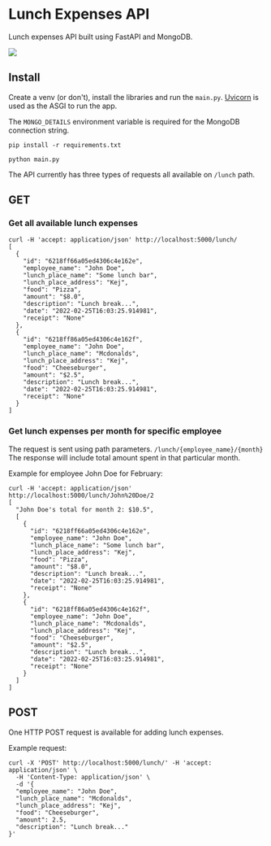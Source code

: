# Lunch Expenses API
Lunch expenses API built using FastAPI and MongoDB.

![](https://i.imgur.com/eCcsutS.png)


## Install
Create a venv (or don't), install the libraries and run the `main.py`. [Uvicorn](https://www.uvicorn.org/) is used as the ASGI to run the app.

The `MONGO_DETAILS` environment variable is required for the MongoDB connection string.
```
pip install -r requirements.txt
```
```
python main.py
```

The API currently has three types of requests all available on `/lunch` path.

## GET

### Get all available lunch expenses
```
curl -H 'accept: application/json' http://localhost:5000/lunch/
[
  {
    "id": "6218ff66a05ed4306c4e162e",
    "employee_name": "John Doe",
    "lunch_place_name": "Some lunch bar",
    "lunch_place_address": "Kej",
    "food": "Pizza",
    "amount": "$8.0",
    "description": "Lunch break...",
    "date": "2022-02-25T16:03:25.914981",
    "receipt": "None"
  },
  {
    "id": "6218ff86a05ed4306c4e162f",
    "employee_name": "John Doe",
    "lunch_place_name": "Mcdonalds",
    "lunch_place_address": "Kej",
    "food": "Cheeseburger",
    "amount": "$2.5",
    "description": "Lunch break...",
    "date": "2022-02-25T16:03:25.914981",
    "receipt": "None"
  }
]
```

### Get lunch expenses per month for specific employee

The request is sent using path parameters. `/lunch/{employee_name}/{month}`
The response will include total amount spent in that particular month. 

Example for employee John Doe for February:
```
curl -H 'accept: application/json' http://localhost:5000/lunch/John%20Doe/2
[
  "John Doe's total for month 2: $10.5",
  [
    {
      "id": "6218ff66a05ed4306c4e162e",
      "employee_name": "John Doe",
      "lunch_place_name": "Some lunch bar",
      "lunch_place_address": "Kej",
      "food": "Pizza",
      "amount": "$8.0",
      "description": "Lunch break...",
      "date": "2022-02-25T16:03:25.914981",
      "receipt": "None"
    },
    {
      "id": "6218ff86a05ed4306c4e162f",
      "employee_name": "John Doe",
      "lunch_place_name": "Mcdonalds",
      "lunch_place_address": "Kej",
      "food": "Cheeseburger",
      "amount": "$2.5",
      "description": "Lunch break...",
      "date": "2022-02-25T16:03:25.914981",
      "receipt": "None"
    }
  ]
]
```
## POST
One HTTP POST request is available for adding lunch expenses.

Example request:
```
curl -X 'POST' http://localhost:5000/lunch/' -H 'accept: application/json' \
  -H 'Content-Type: application/json' \
  -d '{
  "employee_name": "John Doe",
  "lunch_place_name": "Mcdonalds",
  "lunch_place_address": "Kej",
  "food": "Cheeseburger",
  "amount": 2.5,
  "description": "Lunch break..."
}'
```
